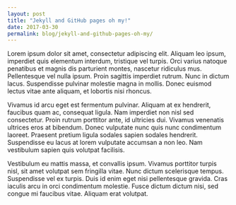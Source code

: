 ```yaml
---
layout: post
title: "Jekyll and GitHub pages oh my!"
date: 2017-03-30
permalink: blog/jekyll-and-github-pages-oh-my/
---
```


Lorem ipsum dolor sit amet, consectetur adipiscing elit. Aliquam leo ipsum, imperdiet quis elementum interdum, tristique vel turpis. Orci varius natoque penatibus et magnis dis parturient montes, nascetur ridiculus mus. Pellentesque vel nulla ipsum. Proin sagittis imperdiet rutrum. Nunc in dictum lacus. Suspendisse pulvinar molestie magna in mollis. Donec euismod lectus vitae ante aliquam, et lobortis nisi rhoncus.

Vivamus id arcu eget est fermentum pulvinar. Aliquam at ex hendrerit, faucibus quam ac, consequat ligula. Nam imperdiet non nisl sed consectetur. Proin rutrum porttitor ante, id ultricies dui. Vivamus venenatis ultrices eros at bibendum. Donec vulputate nunc quis nunc condimentum laoreet. Praesent pretium ligula sodales sapien sodales hendrerit. Suspendisse eu lacus at lorem vulputate accumsan a non leo. Nam vestibulum sapien quis volutpat facilisis.

Vestibulum eu mattis massa, et convallis ipsum. Vivamus porttitor turpis nisl, sit amet volutpat sem fringilla vitae. Nunc dictum scelerisque tempus. Suspendisse vel ex turpis. Duis id enim eget nisi pellentesque gravida. Cras iaculis arcu in orci condimentum molestie. Fusce dictum dictum nisi, sed congue mi faucibus vitae. Aliquam erat volutpat.
